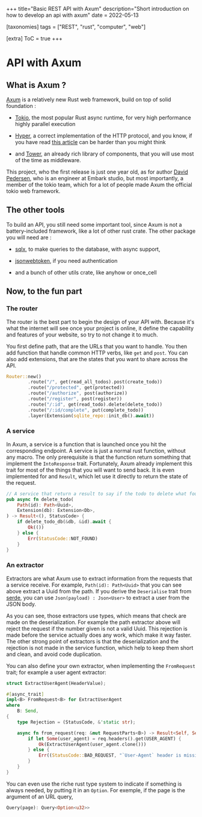 +++
title="Basic REST API with Axum"
description="Short introduction on how to develop an api with axum"
date = 2022-05-13

[taxonomies]
tags = ["REST", "rust", "computer", "web"]

[extra]
ToC = true
+++

# API with Axum

## What is Axum ?

[Axum](https://github.com/tokio-rs/axum) is a relatively new Rust web framework, build on top of solid foundation :

- [Tokio](https://tokio.rs/), the most popular Rust async runtime, for very high performance highly parallel execution

- [Hyper](https://hyper.rs/), a correct implementation of the HTTP protocol, and you know, if you have read [this article](https://fasterthanli.me/articles/i-want-off-mr-golangs-wild-ride) can be harder than you might think

- and [Tower](https://github.com/tower-rs/tower), an already rich library of components, that you will use most of the time as middleware.

This project, who the first release is just one year old, as for author [David Pedersen](https://github.com/davidpdrsn), who is an engineer at Embark studio, but most importantly, a member of the tokio team, which for a lot of people made Axum the official tokio web framework.

## The other tools

To build an API, you still need some important tool, since Axum is not a battery-included framework, like a lot of other rust crate. The other package you will need are :

- [sqlx](https://github.com/launchbadge/sqlx), to make queries to the database, with async support,

- [jsonwebtoken](https://github.com/Keats/jsonwebtoken), if you need authentication

- and a bunch of other utils crate, like anyhow or once_cell

## Now, to the fun part

### The router

The router is the best part to begin the design of your API with. Because it's what the internet will see once your project is online, it define the capability and features of your website, so try to not change it to much.

You first define path, that are the URLs that you want to handle. You then add function that handle common HTTP verbs, like `get` and `post`. You can also add extensions, that are the states that you want to share across the API.

```rust
Router::new()
        .route("/", get(read_all_todos).post(create_todo))
        .route("/protected", get(protected))
        .route("/authorize", post(authorize))
        .route("/register", post(register))
        .route("/:id", get(read_todo).delete(delete_todo))
        .route("/:id/complete", put(complete_todo))
        .layer(Extension(sqlite_repo::init_db().await))
```

### A service

In Axum, a service is a function that is launched once you hit the corresponding endpoint. A service is just a normal rust function, without any macro. The only prerequisite is that the function return something that implement the `IntoResponse` trait. Fortunately, Axum already implement this trait for most of the things that you will want to send back. It is even implemented for and `Result`, which let use it directly to return the state of the request.

```rust
// A service that return a result to say if the todo to delete what found
pub async fn delete_todo(
    Path(id): Path<Uuid>,
    Extension(db): Extension<Db>,
) -> Result<(), StatusCode> {
    if delete_todo_db(&db, &id).await {
        Ok(())
    } else {
        Err(StatusCode::NOT_FOUND)
    }
}
```

### An extractor

Extractors are what Axum use to extract information from the requests that a service receive. For example, `Path(id): Path<Uuid>` that you can see above extract a Uuid from the path. If you derive the `Deserialise` trait from [serde](https://crates.io/crates/serde), you can use `Json(payload) : Json<User>` to extract a user from the JSON body.

As you can see, those extractors use types, which means that check are made on the deserialization. For example the path extractor above will reject the request if the number given is not a valid Uuid. This rejection is made before the service actually does any work, which make it way faster. The other strong point of extractors is that the deserialization and the rejection is not made in the service function, which help to keep them short and clean, and avoid code duplication.

You can also define your own extractor, when implementing the `FromRequest` trait; for example a user agent extractor:

```rust
struct ExtractUserAgent(HeaderValue);

#[async_trait]
impl<B> FromRequest<B> for ExtractUserAgent
where
    B: Send,
{
    type Rejection = (StatusCode, &'static str);

    async fn from_request(req: &mut RequestParts<B>) -> Result<Self, Self::Rejection> {
        if let Some(user_agent) = req.headers().get(USER_AGENT) {
            Ok(ExtractUserAgent(user_agent.clone()))
        } else {
            Err((StatusCode::BAD_REQUEST, "`User-Agent` header is missing"))
        }
    }
}
```

You can even use the riche rust type system to indicate if something is always needed, by putting it in an `Option`. For exemple, if the page is the argument of an URL query,

```rust
Query(page): Query<Option<u32>>
```